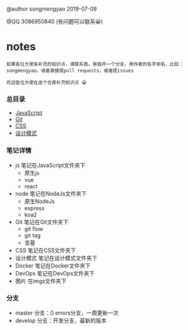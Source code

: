 @author songmengyao 2019-07-09 
    
@QQ 3086950840 (有问题可以联系😀)

# notes

`如果各位大佬有补充的知识点，请联系我，单独开一个分支，用作者的名字命名，比如：songmengyao。或者直接提pull requests，或者提issues`

`欢迎各位大佬在这个仓库补充知识点 😀`

### 总目录
- [JavaScript](./JavaScript/原生JS.md)
- [Git](./Git/git常用操作.md)
- [CSS](./CSS/css知识点.md)
- [设计模式](./设计模式/设计模式.md)

### 笔记详情

- js 笔记在JavaScript文件夹下
  - 原生js
  - vue
  - react
- node 笔记在NodeJs文件夹下
  - 原生NodeJs
  - express
  - koa2
- Git 笔记在Git文件夹下
  - git flow
  - git tag
  - 变基
- CSS 笔记在CSS文件夹下
- 设计模式 笔记在设计模式文件夹下
- Docker 笔记在Docker文件夹下
- DevOps 笔记在DevOps文件夹下
- 图片 在imgs文件夹下

### 分支

- master 分支：0 errors分支，一周更新一次
- develop 分支：开发分支，最新的版本
